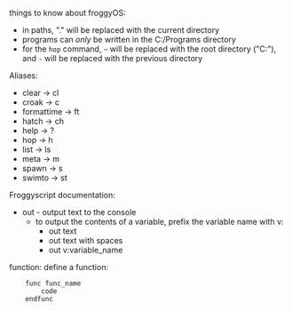 things to know about froggyOS:
 * in paths, "." will be replaced with the current directory
 * programs can *only* be written in the C:/Programs directory
 * for the `hop` command, `~` will be replaced with the root directory ("C:"), and `-` will be replaced with the previous directory

Aliases:
 * clear -> cl
 * croak -> c
 * formattime -> ft
 * hatch -> ch
 * help -> ?
 * hop -> h
 * list -> ls
 * meta -> m
 * spawn -> s
 * swimto -> st

Froggyscript documentation:
 - out - output text to the console
    - to output the contents of a variable, prefix the variable name with v:
       - out text
       - out text with spaces
       - out v:variable_name

function:
    define a function:
```
    func func_name
        code
    endfunc
```
